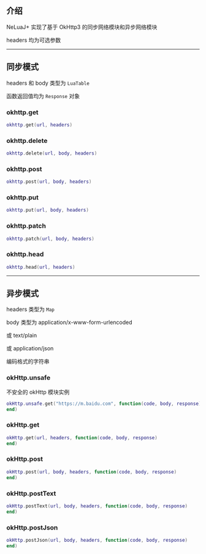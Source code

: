 ## 介绍
NeLuaJ+ 实现了基于 OkHttp3 的同步网络模块和异步网络模块


headers 均为可选参数

---

## 同步模式
headers 和 body 类型为 `LuaTable`

函数返回值均为 `Response` 对象

### okhttp.get
```lua
okhttp.get(url, headers)
```

### okhttp.delete
```lua
okhttp.delete(url, body, headers)
```

### okhttp.post
```lua
okhttp.post(url, body, headers)
```

### okhttp.put

```lua
okhttp.put(url, body, headers)
```

### okhttp.patch

```lua
okhttp.patch(url, body, headers)
```

### okhttp.head
```lua
okhttp.head(url, headers)
```

---

## 异步模式
headers 类型为 `Map`

body 类型为 application/x-www-form-urlencoded

或 text/plain

或 application/json

编码格式的字符串

### okHttp.unsafe
不安全的 okHttp 模块实例
```lua
okHttp.unsafe.get("https://m.baidu.com", function(code, body, response)
end)
```

### okHttp.get
```lua
okHttp.get(url, headers, function(code, body, response)
end)
```

### okHttp.post
```lua
okHttp.post(url, body, headers, function(code, body, response)
end)
```

### okHttp.postText
```lua
okHttp.postText(url, body, headers, function(code, body, response)
end)
```

### okHttp.postJson
```lua
okHttp.postJson(url, body, headers, function(code, body, response)
end)
```